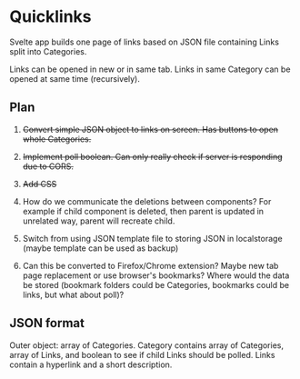 # Quicklinks

Svelte app builds one page of links based on JSON file containing Links split into Categories.

Links can be opened in new or in same tab.  Links in same Category can be opened at same time (recursively).

## Plan

1. ~~Convert simple JSON object to links on screen.  Has buttons to open whole Categories.~~

1. ~~Implement poll boolean.  Can only really check if server is responding due to CORS.~~

1. ~~Add CSS~~

1. How do we communicate the deletions between components?  For example if child component is deleted, then parent is updated in unrelated way, parent will recreate child.

1. Switch from using JSON template file to storing JSON in localstorage (maybe template can be used as backup)

1. Can this be converted to Firefox/Chrome extension?  Maybe new tab page replacement or use browser's bookmarks?  Where would the data be stored (bookmark folders could be Categories, bookmarks could be links, but what about poll)?

## JSON format

Outer object: array of Categories.
Category contains array of Categories, array of Links, and boolean to see if child Links should be polled.
Links contain a hyperlink and a short description.
